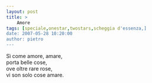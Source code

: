 ```yaml
---
layout: post
title: >
    Amore
tags: [speciale,onestar,twostars,scheggia d'essenza,]
date: 2007-05-28 10:20:00
author: pietro
---
```

Sì come amore, amare,<br/>porta belle cose,<br/>ove oltre rare rose,<br/>vi son solo cose amare.
